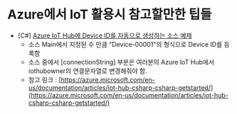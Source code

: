# Azure에서 IoT 활용시 참고할만한 팁들

- [C#] [Azure IoT Hub에 Device ID를 자동으로 생성하는 소스 예제](/CreateDeviceIdentity/)
  - 소스 Main에서 지정된 수 만큼 "Device-00001"의 형식으로 Device ID를 등록함
  - 소스 중에서 [connectionString] 부분은 여러분의 Azure IoT Hub에서 iothubowner의 연결문자열로 변경해줘야 함.
  - 참고 링크 : [https://azure.microsoft.com/en-us/documentation/articles/iot-hub-csharp-csharp-getstarted/](https://azure.microsoft.com/en-us/documentation/articles/iot-hub-csharp-csharp-getstarted/)